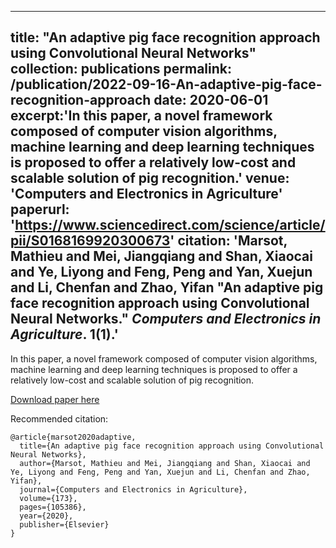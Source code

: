
---
title: "An adaptive pig face recognition approach using Convolutional Neural Networks"
collection: publications
permalink: /publication/2022-09-16-An-adaptive-pig-face-recognition-approach
date: 2020-06-01
excerpt:'In this paper, a novel framework composed of computer vision algorithms, machine learning and deep learning techniques is proposed to offer a relatively low-cost and scalable solution of pig recognition.'
venue: 'Computers and Electronics in Agriculture'
paperurl: 'https://www.sciencedirect.com/science/article/pii/S0168169920300673'
citation: 'Marsot, Mathieu and Mei, Jiangqiang and Shan, Xiaocai and Ye, Liyong and Feng, Peng and Yan, Xuejun and Li, Chenfan and Zhao, Yifan &quot;An adaptive pig face recognition approach using Convolutional Neural Networks.&quot; <i>Computers and Electronics in Agriculture</i>. 1(1).'
---
In this paper, a novel framework composed of computer vision algorithms, machine learning and deep learning techniques is proposed to offer a relatively low-cost and scalable solution of pig recognition. 

[Download paper here](https://www.sciencedirect.com/science/article/pii/S0168169920300673)

Recommended citation: 

```
@article{marsot2020adaptive,
  title={An adaptive pig face recognition approach using Convolutional Neural Networks},
  author={Marsot, Mathieu and Mei, Jiangqiang and Shan, Xiaocai and Ye, Liyong and Feng, Peng and Yan, Xuejun and Li, Chenfan and Zhao, Yifan},
  journal={Computers and Electronics in Agriculture},
  volume={173},
  pages={105386},
  year={2020},
  publisher={Elsevier}
}


```
